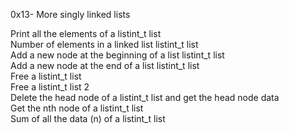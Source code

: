 0x13- More singly linked lists

Print all the elements of a listint_t list</br>
Number of elements in a linked list listint_t list</br>
Add a new node at the beginning of a list listint_t list</br>
Add a new node at the end of a list listint_t list</br>
Free a listint_t list</br>
Free a listint_t list 2</br>
Delete the head node of a listint_t list and get the head node data</br>
Get the nth node of a listint_t list</br>
Sum of all the data (n) of a listint_t list</br>
